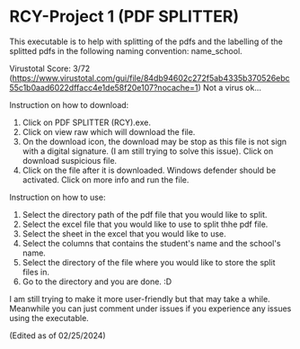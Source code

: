 # RCY-Project 1 (PDF SPLITTER)
This executable is to help with splitting of the pdfs and the labelling of the splitted pdfs in the following naming convention: name_school. 

Virustotal Score: 3/72 (https://www.virustotal.com/gui/file/84db94602c272f5ab4335b370526ebc55c1b0aad6022dffacc4e1de58f20e107?nocache=1) Not a virus ok...

Instruction on how to download:
1. Click on PDF SPLITTER (RCY).exe.
2. Click on view raw which will download the file.
3. On the download icon, the download may be stop as this file is not sign with a digital signature. (I am still trying to solve this issue). Click on download suspicious file. 
4. Click on the file after it is downloaded. Windows defender should be activated. Click on more info and run the file. 

Instruction on how to use:
1. Select the directory path of the pdf file that you would like to split.
2. Select the excel file that you would like to use to split thhe pdf file.
3. Select the sheet in the excel that you would like to use.
4. Select the columns that contains the student's name and the school's name.
5. Select the directory of the file where you would like to store the split files in.
6. Go to the directory and you are done. :D

I am still trying to make it more user-friendly but that may take a while. Meanwhile you can just comment under issues if you experience any issues using the executable. 

(Edited as of 02/25/2024)
























